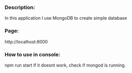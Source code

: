 ### Description:
In this application I use MongoDB to create simple database

### Page:
http://localhost:8000

### How to use in console:
npm run start
If it doesnt work, check if mongod is running.